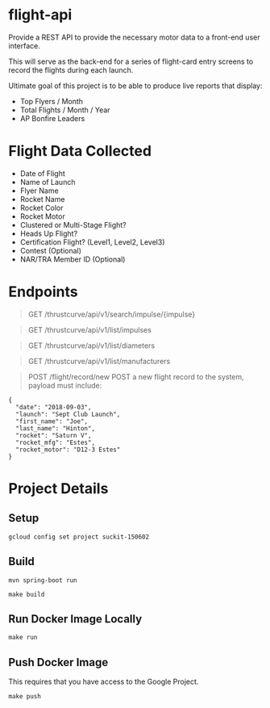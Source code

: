 # flight-api

Provide a REST API to provide the necessary motor data to a front-end user interface.

This will serve as the back-end for a series of flight-card entry screens to record the flights during each launch.

Ultimate goal of this project is to be able to produce live reports that display:
 - Top Flyers / Month
 - Total Flights / Month / Year
 - AP Bonfire Leaders

# Flight Data Collected

 - Date of Flight
 - Name of Launch
 - Flyer Name
 - Rocket Name
 - Rocket Color
 - Rocket Motor
 - Clustered or Multi-Stage Flight?
 - Heads Up Flight?
 - Certification Flight? (Level1, Level2, Level3)
 - Contest (Optional)
 - NAR/TRA Member ID (Optional)

# Endpoints

> GET /thrustcurve/api/v1/search/impulse/{impulse}

> GET /thrustcurve/api/v1/list/impulses

> GET /thrustcurve/api/v1/list/diameters

> GET /thrustcurve/api/v1/list/manufacturers

> POST /flight/record/new
POST a new flight record to the system, payload must include:

```
{
  "date": "2018-09-03",
  "launch": "Sept Club Launch",
  "first_name": "Joe",
  "last_name": "Hinton",
  "rocket": "Saturn V",
  "rocket_mfg": "Estes",
  "rocket_motor": "D12-3 Estes"
}
```

# Project Details

## Setup

```
gcloud config set project suckit-150602
```

## Build 

```mvn spring-boot run```

```make build```

## Run Docker Image Locally 

```make run```

## Push Docker Image
This requires that you have access to the Google Project.

```make push```
